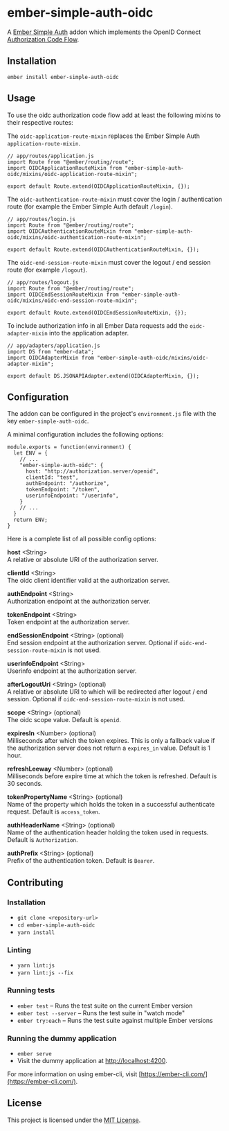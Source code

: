 # ember-simple-auth-oidc

A [Ember Simple Auth](http://ember-simple-auth.com) addon which implements the
OpenID Connect [Authorization Code Flow](https://openid.net/specs/openid-connect-core-1_0.html#CodeFlowAuth).

## Installation

```
ember install ember-simple-auth-oidc
```

## Usage

To use the oidc authorization code flow add at least the following mixins to
their respective routes:

The `oidc-application-route-mixin` replaces the Ember Simple Auth `application-route-mixin`.

```
// app/routes/application.js
import Route from "@ember/routing/route";
import OIDCApplicationRouteMixin from "ember-simple-auth-oidc/mixins/oidc-application-route-mixin";

export default Route.extend(OIDCApplicationRouteMixin, {});
```

The `oidc-authentication-route-mixin` must cover the login / authentication route
(for example the Ember Simple Auth default `/login`).

```
// app/routes/login.js
import Route from "@ember/routing/route";
import OIDCAuthenticationRouteMixin from "ember-simple-auth-oidc/mixins/oidc-authentication-route-mixin";

export default Route.extend(OIDCAuthenticationRouteMixin, {});
```

The `oidc-end-session-route-mixin` must cover the logout / end session route
(for example `/logout`).

```
// app/routes/logout.js
import Route from "@ember/routing/route";
import OIDCEndSessionRouteMixin from "ember-simple-auth-oidc/mixins/oidc-end-session-route-mixin";

export default Route.extend(OIDCEndSessionRouteMixin, {});
```

To include authorization info in all Ember Data requests add the `oidc-adapter-mixin`
into the application adapter.

```
// app/adapters/application.js
import DS from "ember-data";
import OIDCAdapterMixin from "ember-simple-auth-oidc/mixins/oidc-adapter-mixin";

export default DS.JSONAPIAdapter.extend(OIDCAdapterMixin, {});
```

## Configuration

The addon can be configured in the project's `environment.js` file with the key `ember-simple-auth-oidc`.

A minimal configuration includes the following options:

```
module.exports = function(environment) {
  let ENV = {
    // ...
    "ember-simple-auth-oidc": {
      host: "http://authorization.server/openid",
      clientId: "test",
      authEndpoint: "/authorize",
      tokenEndpoint: "/token",
      userinfoEndpoint: "/userinfo",
    }
    // ...
  }
  return ENV;
}
```

Here is a complete list of all possible config options:

**host** \<String\>  
A relative or absolute URI of the authorization server.

**clientId** \<String\>  
The oidc client identifier valid at the authorization server.

**authEndpoint** \<String\>  
Authorization endpoint at the authorization server.

**tokenEndpoint** \<String\>  
Token endpoint at the authorization server.

**endSessionEndpoint** \<String\> (optional)  
End session endpoint at the authorization server. Optional if `oidc-end-session-route-mixin` is not used.

**userinfoEndpoint** \<String\>  
Userinfo endpoint at the authorization server.

**afterLogoutUri** \<String\> (optional)  
A relative or absolute URI to which will be redirected after logout / end session. Optional if
`oidc-end-session-route-mixin` is not used.

**scope** \<String\> (optional)  
The oidc scope value. Default is `openid`.

**expiresIn** \<Number\> (optional)  
Milliseconds after which the token expires. This is only a fallback value if the
authorization server does not return a `expires_in` value. Default is 1 hour.

**refreshLeeway** \<Number\> (optional)  
Milliseconds before expire time at which the token is refreshed. Default is 30 seconds.

**tokenPropertyName** \<String\> (optional)  
Name of the property which holds the token in a successful authenticate request.
Default is `access_token`.

**authHeaderName** \<String\> (optional)  
Name of the authentication header holding the token used in requests.
Default is `Authorization`.

**authPrefix** \<String\> (optional)  
Prefix of the authentication token. Default is `Bearer`.

## Contributing

### Installation

- `git clone <repository-url>`
- `cd ember-simple-auth-oidc`
- `yarn install`

### Linting

- `yarn lint:js`
- `yarn lint:js --fix`

### Running tests

- `ember test` – Runs the test suite on the current Ember version
- `ember test --server` – Runs the test suite in "watch mode"
- `ember try:each` – Runs the test suite against multiple Ember versions

### Running the dummy application

- `ember serve`
- Visit the dummy application at [http://localhost:4200](http://localhost:4200).

For more information on using ember-cli, visit [https://ember-cli.com/](https://ember-cli.com/).

## License

This project is licensed under the [MIT License](LICENSE.md).
